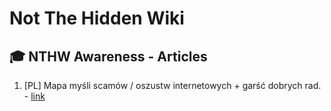 # Not The Hidden Wiki

🎓 NTHW Awareness - Articles
-----

1. [PL] Mapa myśli scamów / oszustw internetowych + garść dobrych rad. - [link](https://sekurak.pl/mapa-mysli-scamow-oszustw-internetowych-garsc-dobrych-rad/)